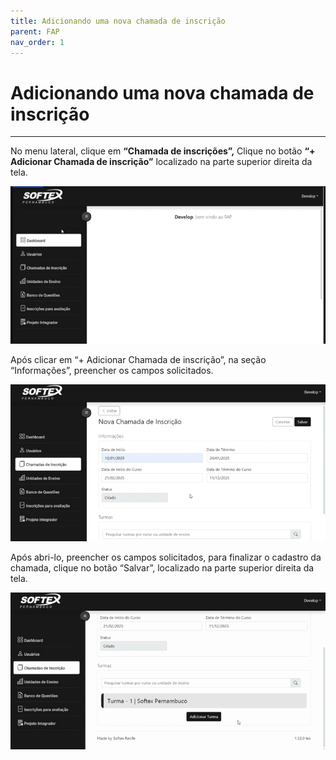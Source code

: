 ```yaml
---
title: Adicionando uma nova chamada de inscrição
parent: FAP
nav_order: 1
---
```


# Adicionando uma nova chamada de inscrição

---

No menu lateral, clique em **“Chamada de inscrições”,** Clique no botão **“+ Adicionar Chamada de inscrição”** localizado na parte superior direita da tela.

![Adicionando uma nova chamada de inscrição](/assets/gifs/addnovachamada1.gif)

Após clicar em “+ Adicionar Chamada de inscrição”, na seção “Informações”, preencher os campos solicitados.

![Adicionando uma nova chamada de inscrição](/assets/gifs/addnovachamada2.gif)

Após abri-lo, preencher os campos solicitados, para finalizar o cadastro da chamada, clique no botão “Salvar”, localizado na parte superior direita da tela.

![Adicionando uma nova chamada de inscrição](/assets/gifs/addnovachamada3.gif)